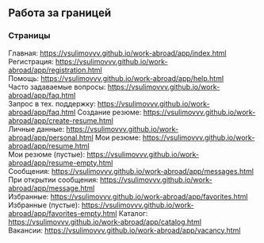 ## Работа за границей

### Страницы

Главная: https://vsulimovvv.github.io/work-abroad/app/index.html  
Регистрация: https://vsulimovvv.github.io/work-abroad/app/registration.html  
Помощь: https://vsulimovvv.github.io/work-abroad/app/help.html  
Часто задаваемые вопросы: https://vsulimovvv.github.io/work-abroad/app/faq.html  
Запрос в тех. поддержку: https://vsulimovvv.github.io/work-abroad/app/faq.html
Создание резюме: https://vsulimovvv.github.io/work-abroad/app/create-resume.html  
Личные данные: https://vsulimovvv.github.io/work-abroad/app/personal.html
Мои резюме: https://vsulimovvv.github.io/work-abroad/app/resume.html  
Мои резюме (пустые): https://vsulimovvv.github.io/work-abroad/app/resume-empty.html  
Сообщения: https://vsulimovvv.github.io/work-abroad/app/messages.html  
При открытии сообщения: https://vsulimovvv.github.io/work-abroad/app/message.html  
Избранные: https://vsulimovvv.github.io/work-abroad/app/favorites.html  
Избранные (пустые): https://vsulimovvv.github.io/work-abroad/app/favorites-empty.html
Каталог: https://vsulimovvv.github.io/work-abroad/app/catalog.html  
Вакансии: https://vsulimovvv.github.io/work-abroad/app/vacancy.html
